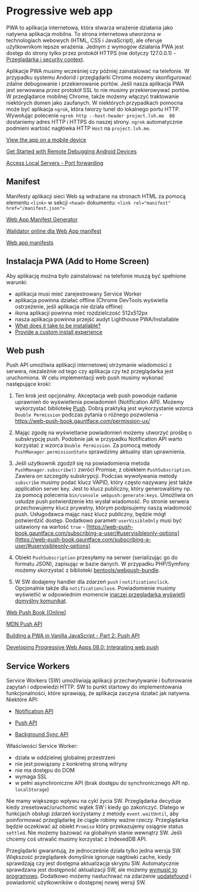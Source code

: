 # Progressive web app

PWA to aplikacja internetowa, która stwarza wrażenie działania jako natywna aplikacja mobilna. To strona internetowa utworzona w technologiach webowych (HTML, CSS i JavaScript), ale oferuje użytkownikom lepsze wrażenia.
Jednym z wymogów działania PWA jest dostęp do strony tylko przez protokół HTTPS (nie dotyczy 127.0.0.1) - [Przeglądarka i security context](przegladarka-i-security-context.md).

Aplikacje PWA musimy wcześniej czy później zainstalować na telefonie. W przypadku systemu Andorid i przeglądarki Chrome możemy skonfigurować zdalne debugowanie i przekierowanie portów. Jeśli nasza aplikacja PWA jest serwowana przez protokół SSL to nie musimy przekierowywać portów. W przeglądarce mobilnej Chrome, także możemy włączyć traktowanie niektórych domen jako zaufanych. W niektórych przypadkach pomocna może być aplikacja `ngrok`, która tworzy tunel do lokalnego portu HTTP. Wywołując polecenie `ngrok http --host-header project.lvh.me  80` dostaniemy adres HTTP i HTTPS do naszej strony. `ngrok` automatycznie podmieni wartość nagłówka HTTP `Host` na `project.lvh.me`.

[View the app on a mobile device](https://codelabs.developers.google.com/codelabs/add-to-home-screen/#4)

[Get Started with Remote Debugging Android Devices](https://developers.google.com/web/tools/chrome-devtools/remote-debugging#remote-debugging-on-android-with-chrome-devtools)

[Access Local Servers - Port forwarding](https://developers.google.com/web/tools/chrome-devtools/remote-debugging/local-server?hl=en#use-port-forwarding-when-site-and-device-on-different-networks)


## Manifest

Manifesty aplikacji sieci Web są wdrażane na stronach HTML za pomocą elementu `<link>` w sekcji `<head>` dokumentu: `<link rel="manifest" href="/manifest.json">`

[Web App Manifest Generator](https://app-manifest.firebaseapp.com/)

[Walidator online dla Web App manifest](https://manifest-validator.appspot.com/)

[Web app manifests](https://developer.mozilla.org/en-US/docs/Web/Manifest)


## Instalacja PWA (Add to Home Screen)

Aby aplikację można było zainstalować na telefonie muszą być spełnione warunki:

* aplikacja musi mieć zarejestrowany Service Worker
* aplikacja powinna działać offline (Chrome DevTools wyświetla ostrzeżenie, jeśli aplikacja nie działa offline)
* ikona aplikacji powinna mieć rozdzielczość 512x512px
* nasza aplikacja powinna przejść audyt Lighthouse PWA/Installable
* [What does it take to be installable?](https://web.dev/en/install-criteria/)
* [Provide a custom install experience](https://web.dev/en/customize-install/)


## Web push

Push API umożliwia aplikacji internetowej otrzymanie wiadomości z serwera, niezależnie od tego czy aplikacja czy też przeglądarka jest uruchomiona. W celu implementacji web push musimy wykonać następujące kroki:

1. Ten krok jest opcjonalny. Akceptacja web push powoduje nadanie uprawnień do wyświetlenia powiadomień (Notification API). Możemy wykorzystać bibliotekę [Push](https://pushjs.org/). Dobrą praktyką jest wykorzystanie wzorca `Double Permission` podczas pytania o różnego pozwolenia - https://web-push-book.gauntface.com/permission-ux/

1. Mając zgodę na wyświetlanie powiadomień możemy utworzyć prośbę o subskrypcję push. Podobnie jak w przypadku Notification API warto korzystać z wzorca `Double Permission`. Za pomocą metody `PushManager.permissionState` sprawdzimy aktualny stan uprawnienia.

1. Jeśli użytkownik zgodził się na powiadomienia metoda `PushManager.subscribe()` zwróci Promise, z obiektem `PushSubscription`. Zawiera on szczegóły subskrypcji. Podczas wywoływania metody `subscribe` musimy podać klucz VAPID, który często nazywany jest także application server key. Jest to klucz publiczny, który generowaliśmy np. za pomocą polecenia `bin/console webpush:generate:keys`. Umożliwia on usłudze push potwierdzenie kto wysłał wiadomość. Po stronie serwera przechowujemy klucz prywatny, którym podpisujemy naszą wiadomość push. Usługodawca mając nasz klucz publiczny, będzie mógł potwierdzić dostęp. Dodatkowo parametr `userVisibleOnly` musi być ustawiony na wartość `true` - [https://web-push-book.gauntface.com/subscribing-a-user/#uservisibleonly-options](https://web-push-book.gauntface.com/subscribing-a-user/#uservisibleonly-options)

1. Obiekt `PushSubscription` przesyłamy na serwer (serializując go do formatu JSON), zapisując w bazie danych. W przypadku PHP/Symfony możemy skorzystać z biblioteki [bentools/webpush-bundle](https://github.com/bpolaszek/webpush-bundle).

1. W SW dodajemy handler dla zdarzeń `push` i `notificationclick`. Opcjonalnie także dla `notificationclose`. Powiadomienie musimy wyświetlić w odpowiednim momencie [inaczej przeglądarka wyświetli domyślny komunikat](https://web-push-book.gauntface.com/faq/#why-do-i-get-the-this-site-has-been-updated-in-the-background).

[Web Push Book (Online)](https://web-push-book.gauntface.com/)

[MDN Push API](https://developer.mozilla.org/en-US/docs/Web/API/Push_API)

[Building a PWA in Vanilla JavaScript - Part 2: Push API](https://alligator.io/js/push-api/)

[Developing Progressive Web Apps 08.0: Integrating web push](https://codelabs.developers.google.com/codelabs/pwa-integrating-push/#0)

## Service Workers

Service Workers (SW) umożliwiają aplikacji przechwytywanie i buforowanie zapytań i odpowiedzi HTTP. SW to punkt startowy do implementowania funkcjonalności, które sprawiają, że aplikacja zaczyna działać jak natywna. Niektóre API:

* [Notification API](https://developer.mozilla.org/en-US/docs/Web/API/Notifications_API)

* [Push API](https://developer.mozilla.org/en-US/docs/Web/API/Push_API)

* [Background Sync API](https://wicg.github.io/background-sync/spec/)

Właściwości Service Worker:
* działa w oddzielnej globalnej przestrzeni
* nie jest powiązany z konkretną stroną witryny
* nie ma dostępu do DOM
* wymaga SSL
* w pełni asynchroniczne API (brak dostępu do synchronicznego API np. `localStorage`)

Nie mamy większego wpływu na cykl życia SW. Przeglądarka decyduje kiedy zresetować/uruchomić wątek SW i kiedy go zakończyć. Dlatego w funkcjach obsługi zdarzeń korzystamy z metody `event.waitUntil`, aby poinformować przeglądarkę że ciągle robimy ważne rzeczy. Przeglądarka będzie oczekiwać aż obiekt `Promise` który przekazujemy osiągnie status `settled`.  Nie możemy bazować na globalnym stanie wewnątrz SW. Jeśli chcemy coś utrwalić musimy korzystać z IndexedDB API.

Przeglądarki gwarantują, że jednocześnie działa tylko jedna wersja SW. Większość przeglądarek domyślnie ignoruje nagłówki cache, kiedy sprawdzają czy jest dostępna aktualizacja skryptu SW.
Automatycznie sprawdzana jest dostępność aktualizacji SW, ale możemy [wymusić to programowo](https://developers.google.com/web/fundamentals/primers/service-workers/lifecycle#manual_updates). Dodatkowo możemy nasłuchiwać na zdarzenie [updatefound](https://developer.mozilla.org/en-US/docs/Web/API/ServiceWorkerRegistration#Examples) i powiadomić użytkowników o dostępnej nowej wersji SW.
